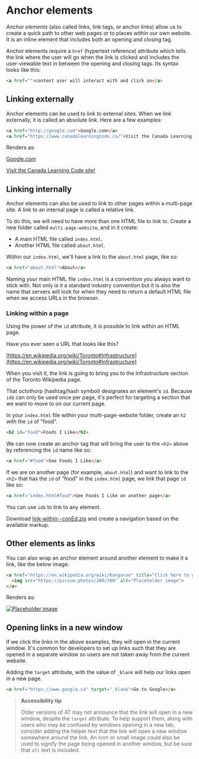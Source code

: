 # Anchor elements

_Anchor elements_ (also called links, link tags, or anchor links) allow us to create a quick path to other web pages or to places within our own website. It is an inline element that includes both an opening and closing tag.


Anchor elements require a `href` (hypertext reference) attribute which tells the link where the user will go when the link is clicked and includes the user-viewable text in between the opening and closing tags. Its syntax looks like this:

```html
<a href="">content user will interact with and click on</a>
```

## Linking externally

Anchor elements can be used to link to external sites. When we link externally, it is called an absolute link. Here are a few examples:

```html
<a href="http://google.com">Google.com</a>
<a href="https://www.canadalearningcode.ca/">Visit the Canada Learning Code site!</a>
```

Renders as:

<a href="http://google.com">Google.com</a>

<a href="https://www.canadalearningcode.ca/">Visit the Canada Learning Code site!</a>


## Linking internally

Anchor elements can also be used to link to other pages within a multi-page site. A link to an internal page is called a relative link.

To do this, we will need to have more than one HTML file to link to. Create a new folder called `multi-page-website`, and in it create:

* A main HTML file called `index.html`. 
* Another HTML file called `about.html`.

Within our `index.html`, we'll have a link to the `about.html` page, like so:

```html
<a href="about.html">About</a>
```

Naming your main HTML file `index.html` is a convention you always want to stick with. Not only is it a standard industry convention but it is also the name that servers will look for when they need to return a default HTML file when we access URLs in the browser. 

### Linking within a page

Using the power of the `id` attribute, it is possible to link within an HTML page.

Have you ever seen a URL that looks like this?

[https://en.wikipedia.org/wiki/Toronto#Infrastructure](https://en.wikipedia.org/wiki/Toronto#Infrastructure)

When you visit it, the link is going to bring you to the Infrastructure section of the Toronto Wikipedia page.

That octothorp (hashtag/hash symbol) designates an element's `id`. Because `id`s can only be used once per page, it's perfect for targeting a section that we want to move to on our current page.

In your `index.html` file within your multi-page-website folder, create an `h2` with the `id` of "food".

```html
<h2 id="food">Foods I Like</h2>
```
We can now create an anchor tag that will bring the user to the `<h2>` above by referencing the `id` name like so:

```html
<a href="#food">See Foods I Like</a>
```

If we are on another page (for example, `about.html`) and want to link to the `<h2>` that has the `id` of "food" in the `index.html` page, we link that page `id` like so:

```html
<a href="index.html#food">See Foods I Like on another page</a>
```

You can use `id`s to link to any element.

Download [link-within--conEd.zip](https://hychalknotes.s3.amazonaws.com/link-within--conEd.zip) and create a navigation based on the available markup.


## Other elements as links

You can also wrap an anchor element around another element to make it a link, like the below image:

```html
<a href="https://en.wikipedia.org/wiki/Kangaroo" title="Click here to go to the wikipedia page about Kangaroos.">
  <img src="https://picsum.photos/200/300" alt="Placeholder image">
</a>
```

Renders as:

<a href="https://en.wikipedia.org/wiki/Kangaroo" title="Click here to go to the wikipedia page about Kangaroos.">
<img src="https://picsum.photos/300/300" alt="Placeholder image">
</a>


## Opening links in a new window 

If we click the links in the above examples, they will open in the current window. It's common for developers to set up links such that they are opened in a separate window so users are not taken away from the current website.

Adding the `target` attribute, with the value of `_blank` will help our links open in a new page.

```html
<a href="https://www.google.ca" target="_blank">Go to Google</a>
```

> **Accessibility tip**
>
> Older versions of AT may not announce that the link will open in a new window, despite the `target` attribute. To help support them, along with users who may be confused by windows opening in a new tab, consider adding the helper text that the link will open a new window somewhere around the link. An icon or small image could also be used to signify the page being opened in another window, but be sure that `alt` text is included.
